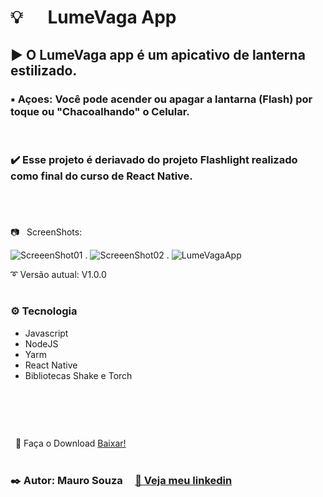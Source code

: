 # :bulb:      LumeVaga App 

## :arrow_forward: O LumeVaga app é um apicativo de lanterna estilizado.
### :black_small_square: Açoes: Você pode acender ou apagar a lantarna (Flash) por toque ou "Chacoalhando" o Celular.
  

### :heavy_check_mark: Esse projeto é deriavado do projeto Flashlight realizado como final do curso de React Native.
#
 
  
  
:camera:   ScreenShots:

![ScreeenShot01](https://user-images.githubusercontent.com/88602895/174465104-0ffc582d-376b-4ac4-b4c1-28a266b91442.png)
.
![ScreeenShot02](https://user-images.githubusercontent.com/88602895/174465106-78879570-e380-4f50-a9f3-f5872404ad11.png)
.
![LumeVagaApp](https://user-images.githubusercontent.com/88602895/174465107-0e4957bf-55fc-4b48-9b97-4d1400219045.gif)

:curly_loop: Versão autual: V1.0.0
#
### :gear: Tecnologia
*  Javascript
* NodeJS
* Yarm
* React Native
* Bibliotecas Shake e Torch
 
#  
  
  💾 Faça o Download <a href="https://github.com/msgsouza-rj/LumeVaga/releases/tag/Lanterna" target="_blank"> Baixar! </a>
#
###
### :black_nib:  Autor: Mauro Souza        <a href="https://www.linkedin.com/in/maurosouza-dev/" target="_blank"> :calling: Veja meu linkedin</a>
